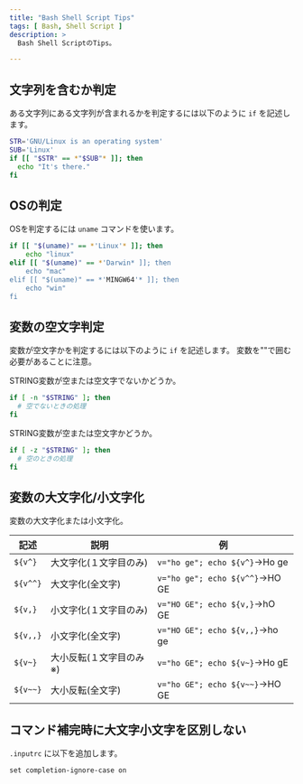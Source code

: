 ```yaml
---
title: "Bash Shell Script Tips"
tags: [ Bash, Shell Script ]
description: >
  Bash Shell ScriptのTips。

---
```


## 文字列を含むか判定

ある文字列にある文字列が含まれるかを判定するには以下のように `if` を記述します。

```sh
STR='GNU/Linux is an operating system'
SUB='Linux'
if [[ "$STR" == *"$SUB"* ]]; then
  echo "It's there."
fi
```
## OSの判定

OSを判定するには `uname` コマンドを使います。

```sh
if [[ "$(uname)" == *'Linux'* ]]; then
    echo "linux"
elif [[ "$(uname)" == *'Darwin* ]]; then
    echo "mac"
elif [[ "$(uname)" == *'MINGW64'* ]]; then
    echo "win"
fi
```

## 変数の空文字判定

変数が空文字かを判定するには以下のように `if` を記述します。
変数を""で囲む必要があることに注意。

STRING変数が空または空文字でないかどうか。

```bash
if [ -n "$STRING" ]; then
  # 空でないときの処理
fi
```

STRING変数が空または空文字かどうか。

```bash
if [ -z "$STRING" ]; then
  # 空のときの処理
fi
```

## 変数の大文字化/小文字化

変数の大文字化または小文字化。

| 記述     | 説明                    | 例                             |
| -------- | ---------------------- | ------------------------------ |
| `${v^}`  | 大文字化(１文字目のみ)  | `v="ho ge"; echo ${v^}`→Ho ge  |
| `${v^^}` | 大文字化(全文字)        | `v="ho ge"; echo ${v^^}`→HO GE |
| `${v,}`  | 小文字化(１文字目のみ)  | `v="HO GE"; echo ${v,}`→hO GE  |
| `${v,,}` | 小文字化(全文字)        | `v="HO GE"; echo ${v,,}`→ho ge |
| `${v~}`  | 大小反転(１文字目のみ※) | `v="ho GE"; echo ${v~}`→Ho gE  |
| `${v~~}` | 大小反転(全文字)        | `v="ho GE"; echo ${v~~}`→HO GE |

## コマンド補完時に大文字小文字を区別しない

`.inputrc` に以下を追加します。

```
set completion-ignore-case on
```

